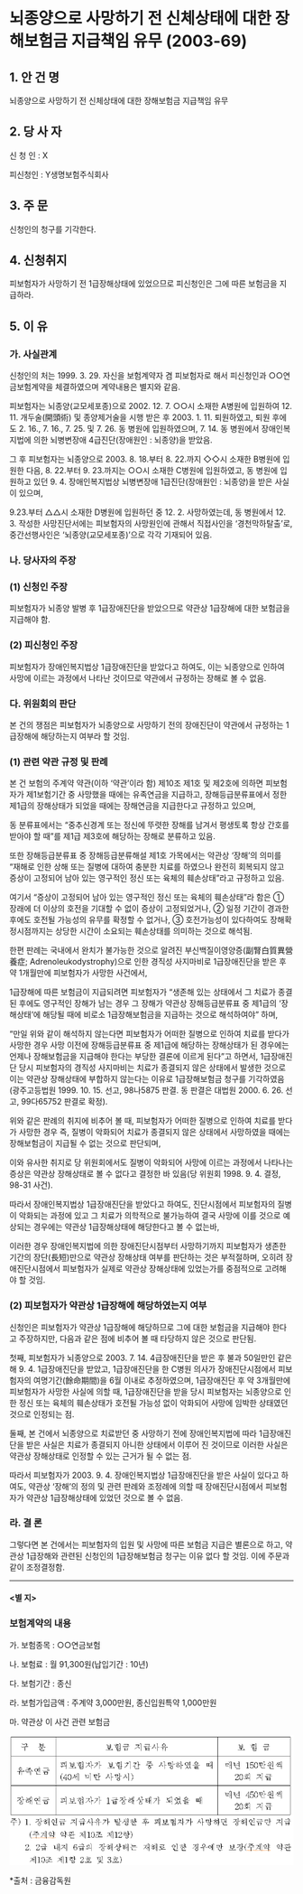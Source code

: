 # 뇌종양으로 사망하기 전 신체상태에 대한 장해보험금 지급책임 유무 (2003-69)

## 1. 안 건 명
뇌종양으로 사망하기 전 신체상태에 대한 장해보험금 지급책임 유무

## 2. 당 사 자

신 청 인 : X

피신청인 : Y생명보험주식회사

## 3. 주    문

신청인의 청구를 기각한다.

## 4. 신청취지

피보험자가 사망하기 전 1급장해상태에 있었으므로 피신청인은 그에 따른 보험금을 지급하라.


## 5. 이   유

### 가. 사실관계

신청인의 처는 1999. 3. 29. 자신을 보험계약자 겸 피보험자로 해서 피신청인과 ○○연금보험계약을 체결하였으며 계약내용은 별지와 같음.

피보험자는 뇌종양(교모세포종)으로 2002. 12. 7. ○○시 소재한 A병원에 입원하여 12. 11. 개두술(開頭術) 및 종양제거술을 시행 받은 후 2003. 1. 11. 퇴원하였고, 퇴원 후에도 2. 16., 7. 16., 7. 25. 및 7. 26. 동 병원에 입원하였으며, 7. 14. 동 병원에서 장애인복지법에 의한 뇌병변장애 4급진단(장애원인 : 뇌종양)을 받았음.

그 후 피보험자는 뇌종양으로 2003. 8. 18.부터 8. 22.까지 ◇◇시 소재한 B병원에 입원한 다음, 8. 22.부터 9. 23.까지는 ○○시 소재한 C병원에 입원하였고, 동 병원에 입원하고 있던 9. 4. 장애인복지법상 뇌병변장애 1급진단(장애원인 : 뇌종양)을 받은 사실이 있으며,

9.23.부터 △△시 소재한 D병원에 입원하던 중 12. 2. 사망하였는데, 동 병원에서 12. 3. 작성한 사망진단서에는 피보험자의 사망원인에 관해서 직접사인을 ‘경천막하탈출’로, 중간선행사인은 ‘뇌종양(교모세포종)’으로 각각 기재되어 있음.

### 나. 당사자의 주장

### (1) 신청인 주장

피보험자가 뇌종양 발병 후 1급장애진단을 받았으므로 약관상 1급장해에 대한 보험금을 지급해야 함.

### (2) 피신청인 주장

피보험자가 장애인복지법상 1급장애진단을 받았다고 하여도, 이는 뇌종양으로 인하여 사망에 이르는 과정에서 나타난 것이므로 약관에서 규정하는 장해로 볼 수 없음.

### 다. 위원회의 판단

본 건의 쟁점은 피보험자가 뇌종양으로 사망하기 전의 장애진단이 약관에서 규정하는 1급장해에 해당하는지 여부라 할 것임.

### (1) 관련 약관 규정 및 판례

본 건 보험의 주계약 약관(이하 ‘약관’이라 함) 제10조 제1호 및 제2호에 의하면 피보험자가 제1보험기간 중 사망했을 때에는 유족연금을 지급하고, 장해등급분류표에서 정한 제1급의 장해상태가 되었을 때에는 장해연금을 지급한다고 규정하고 있으며,

동 분류표에서는 “중추신경계 또는 정신에 뚜렷한 장해를 남겨서 평생토록 항상 간호를 받아야 할 때”를 제1급 제3호에 해당하는 장해로 분류하고 있음.

또한 장해등급분류표 중 장해등급분류해설 제1호 가목에서는 약관상 ‘장해’의 의미를 “재해로 인한 상해 또는 질병에 대하여 충분한 치료를 하였으나 완전히 회복되지 않고 증상이 고정되어 남아 있는 영구적인 정신 또는 육체의 훼손상태”라고 규정하고 있음.

여기서 “증상이 고정되어 남아 있는 영구적인 정신 또는 육체의 훼손상태”라 함은 ① 장래에 더 이상의 호전을 기대할 수 없이 증상이 고정되었거나, ② 일정 기간이 경과한 후에도 호전될 가능성의 유무를 확정할 수 없거나, ③ 호전가능성이 있다하여도 장해확정시점까지는 상당한 시간이 소요되는 훼손상태를 의미하는 것으로 해석됨.

한편 판례는 국내에서 완치가 불가능한 것으로 알려진 부신백질이영양증(副腎白質異營養症; Adrenoleukodystrophy)으로 인한 경직성 사지마비로 1급장애진단을 받은 후 약 1개월만에 피보험자가 사망한 사건에서,

1급장해에 따른 보험금이 지급되려면 피보험자가 “생존해 있는 상태에서 그 치료가 종결된 후에도 영구적인 장해가 남는 경우 그 장해가 약관상 장해등급분류표 중 제1급의 ‘장해상태’에 해당될 때에 비로소 1급장해보험금을 지급하는 것으로 해석하여야” 하며,

“만일 위와 같이 해석하지 않는다면 피보험자가 어떠한 질병으로 인하여 치료를 받다가 사망한 경우 사망 이전에 장해등급분류표 중 제1급에 해당하는 장해상태가 된 경우에는 언제나 장해보험금을 지급해야 한다는 부당한 결론에 이르게 된다”고 하면서, 1급장애진단 당시 피보험자의 경직성 사지마비는 치료가 종결되지 않은 상태에서 발생한 것으로 이는 약관상 장해상태에 부합하지 않는다는 이유로 1급장해보험금 청구를 기각하였음(광주고등법원 1999. 10. 15. 선고, 98나5875 판결. 동 판결은 대법원 2000. 6. 26. 선고, 99다65752 판결로 확정).

위와 같은 판례의 취지에 비추어 볼 때, 피보험자가 어떠한 질병으로 인하여 치료를 받다가 사망한 경우 즉, 질병이 악화되어 치료가 종결되지 않은 상태에서 사망하였을 때에는 장해보험금이 지급될 수 없는 것으로 판단되며,

이와 유사한 취지로 당 위원회에서도 질병이 악화되어 사망에 이르는 과정에서 나타나는 증상은 약관상 장해상태로 볼 수 없다고 결정한 바 있음(당 위원회 1998. 9. 4. 결정, 98-31 사건).

따라서 장애인복지법상 1급장애진단을 받았다고 하여도, 진단시점에서 피보험자의 질병이 악화되는 과정에 있고 그 치료가 의학적으로 불가능하여 결국 사망에 이를 것으로 예상되는 경우에는 약관상 1급장해상태에 해당한다고 볼 수 없는바,

이러한 경우 장애인복지법에 의한 장애진단시점부터 사망하기까지 피보험자가 생존한 기간의 장단(長短)만으로 약관상 장해상태 여부를 판단하는 것은 부적절하며, 오히려 장애진단시점에서 피보험자가 실제로 약관상 장해상태에 있었는가를 중점적으로 고려해야 할 것임.

### (2) 피보험자가 약관상 1급장해에 해당하였는지 여부

신청인은 피보험자가 약관상 1급장해에 해당하므로 그에 대한 보험금을 지급해야 한다고 주장하지만, 다음과 같은 점에 비추어 볼 때 타당하지 않은 것으로 판단됨.

첫째, 피보험자가 뇌종양으로 2003. 7. 14. 4급장애진단을 받은 후 불과 50일만인 같은 해 9. 4. 1급장애진단을 받았고, 1급장애진단을 한 C병원 의사가 장애진단시점에서 피보험자의 여명기간(餘命期間)을 6월 이내로 추정하였으며, 1급장애진단 후 약 3개월만에 피보험자가 사망한 사실에 의할 때, 1급장애진단을 받을 당시 피보험자는 뇌종양으로 인한 정신 또는 육체의 훼손상태가 호전될 가능성 없이 악화되어 사망에 임박한 상태였던 것으로 인정되는 점.

둘째, 본 건에서 뇌종양으로 치료받던 중 사망하기 전에 장애인복지법에 따라 1급장애진단을 받은 사실은 치료가 종결되지 아니한 상태에서 이루어 진 것이므로 이러한 사실은 약관상 장해상태로 인정할 수 있는 근거가 될 수 없는 점.

따라서 피보험자가 2003. 9. 4. 장애인복지법상 1급장애진단을 받은 사실이 있다고 하여도, 약관상 ‘장해’의 정의 및 관련 판례와 조정례에 의할 때 장애진단시점에서 피보험자가 약관상 1급장해상태에 있었던 것으로 볼 수 없음.

### 라. 결  론

그렇다면 본 건에서는 피보험자의 입원 및 사망에 따른 보험금 지급은 별론으로 하고, 약관상 1급장해와 관련된 신청인의 1급장해보험금 청구는 이유 없다 할 것임.
이에 주문과 같이 조정결정함.

--------

#### <별 지>

### 보험계약의 내용

가. 보험종목 : ○○연금보험

나. 보험료 : 월 91,300원(납입기간 : 10년)

다. 보험기간 : 종신

라. 보험가입금액 : 주계약 3,000만원, 종신입원특약 1,000만원

마. 약관상 이 사건 관련 보험금

![alt image](https://raw.githubusercontent.com/aijinet/bodoc-claim-contents/master/contents/images/95_1.PNG)


<!--
구  분
보험금 지급사유
보 험 금
유족연금
피보험자가 보험기간 중 사망하였을 때(40세 미만 사망시)
매년 150만원씩 20회 지급
장해연금
피보험자가 1급장해상태가 되었을 때
매년 450만원씩 20회 지급


주) 1. 장해연금 지급사유가 발생한 후 피보험자가 사망하면 장해연금만 지급(주계약 약관 제10조 제12항)
2. 2급 내지 6급의 장해상태는 재해로 인한 경우에만 보장(주계약 약관 제10조 제1항 2호 및 3호)
-->

*출처 : 금융감독원